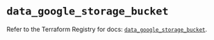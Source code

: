 # `data_google_storage_bucket`

Refer to the Terraform Registry for docs: [`data_google_storage_bucket`](https://registry.terraform.io/providers/hashicorp/google/6.6.0/docs/data-sources/storage_bucket).
